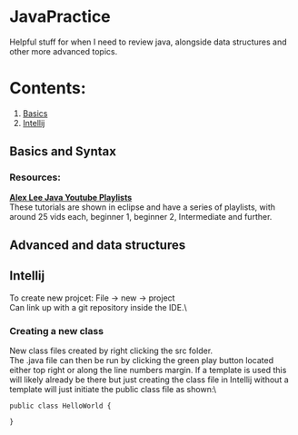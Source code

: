 # JavaPractice
Helpful stuff for when I need to review java, alongside data structures and other more advanced topics.

# Contents:
1. [Basics](#Basics)
2. [Intellij](#Intellij)


## Basics and Syntax
### Resources:
[**Alex Lee Java Youtube Playlists**](https://www.youtube.com/c/AlexLeeYT/playlists)\
These tutorials are shown in eclipse and have a series of playlists, with around 25 vids each, beginner 1, beginner 2, Intermediate and further.
## Advanced and data structures
## Intellij
To create new projcet: File -> new -> project\
Can link up with a git repository inside the IDE.\
### Creating a new class
New class files created by right clicking the src folder.\
The .java file can then be run by clicking the green play button located either top right or along the line numbers margin. If a template is used this will likely already be there but just creating the class file in Intellij without a template will just initiate the public class file as shown:\
```
public class HelloWorld {

}
```
